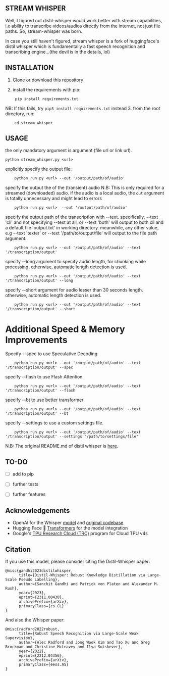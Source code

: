 
## STREAM WHISPER

Well, I figured out distil-whisper would work better with stream capabilities, i.e ability to transcribe videos/audios directly from the internet, not just file paths. So, stream-whisper was born.

In case you still haven't figured, stream whisper is a fork of huggingface's distil whisper which is fundamentally a fast speech recognition and transcribing engine...(the devil is in the details, lol)

## INSTALLATION

1. Clone or download this repository
2. install the requirements with pip:
   
		pip install requirements.txt
 NB: If this fails, try `pip3 install requirements.txt` instead
3. from the root directory, run:

        cd stream_whisper
   
## USAGE
the only mandatory argument is  <url> argument (file url or link url).

    python stream_whisper.py <url>
  
explicitly specify the output file:

		python run.py <url> --out '/output/path/of/audio'

specify the output the of the (transient) audio
N.B: This is only required for a streamed (downloaded) audio. if the audio is a local audio, the `out` argument is totally unnecessary and might lead to errors
  
		python run.py <url>  --out '/output/path/of/audio'

specify the output path of the transcription with --text. specifically, --text 'cli' and not specifying --text at all, or --text 'both' will output to both cli and a default file 'output.txt' in working directory.
meanwhile, any other value, e.g --text 'texter' or --text '/path/to/output/file' will output to the file path argument.

		python run.py <url> --out '/output/path/of/audio' --text '/transcription/output'

specify --long argument to specify audio length, for chunking while processing. otherwise, automatic length detection is used.

		python run.py <url> --out '/output/path/of/audio' --text '/transcription/output' --long

specify --short argument for audio lesser than 30 seconds length. otherwise, automatic length detection is used.
  
		python run.py <url> --out '/output/path/of/audio' --text '/transcription/output' --short

# Additional Speed & Memory Improvements

Specify --spec to use Speculative Decoding
  
		python run.py <url> --out '/output/path/of/audio' --text '/transcription/output' --spec

specify --flash to use Flash Attention

		python run.py <url> --out '/output/path/of/audio' --text '/transcription/output' --flash

specify --bt to use better transformer

		python run.py <url> --out '/output/path/of/audio' --text '/transcription/output' --bt

specify --settings to use a custom settings file.

		python run.py <url> --out '/output/path/of/audio' --text '/transcription/output' --settings '/path/to/settings/file'

N.B: The original README.md of distil whisper is [here](Original-README.md).


## TO-DO
- [ ] add to pip
- [ ] further tests
- [ ] further features



## Acknowledgements
* OpenAI for the Whisper [model](https://huggingface.co/openai/whisper-large-v2) and [original codebase](https://github.com/openai/whisper)
* Hugging Face 🤗 [Transformers](https://github.com/huggingface/transformers) for the model integration
* Google's [TPU Research Cloud (TRC)](https://sites.research.google/trc/about/) program for Cloud TPU v4s

## Citation

If you use this model, please consider citing the Distil-Whisper paper:
```
@misc{gandhi2023distilwhisper,
      title={Distil-Whisper: Robust Knowledge Distillation via Large-Scale Pseudo Labelling}, 
      author={Sanchit Gandhi and Patrick von Platen and Alexander M. Rush},
      year={2023},
      eprint={2311.00430},
      archivePrefix={arXiv},
      primaryClass={cs.CL}
}
```

And also the Whisper paper:
```
@misc{radford2022robust,
      title={Robust Speech Recognition via Large-Scale Weak Supervision}, 
      author={Alec Radford and Jong Wook Kim and Tao Xu and Greg Brockman and Christine McLeavey and Ilya Sutskever},
      year={2022},
      eprint={2212.04356},
      archivePrefix={arXiv},
      primaryClass={eess.AS}
}
```



